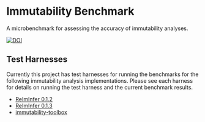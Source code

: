 # Immutability Benchmark
A microbenchmark for assessing the accuracy of immutability analyses.

[![DOI](https://zenodo.org/badge/72218747.svg)](https://zenodo.org/badge/latestdoi/72218747)

## Test Harnesses
Currently this project has test harnesses for running the benchmarks for the following immutability analysis implementations. Please see each harness for details on running the test harness and the current benchmark results.

- [ReImInfer 0.1.2](./harnesses/ReImInfer-0.1.2)
- [ReImInfer 0.1.3](./harnesses/ReImInfer-0.1.3)
- [immutability-toolbox](.harnesses/ImmutabilityToolbox/immutability.harness)
